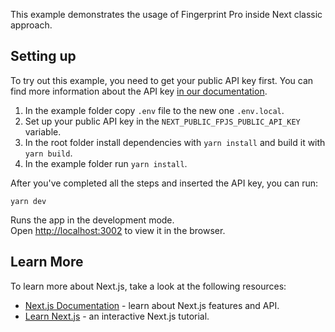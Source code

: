 This example demonstrates the usage of Fingerprint Pro inside Next classic approach.

## Setting up
To try out this example, you need to get your public API key first.
You can find more information about the API key [in our documentation](https://dev.fingerprint.com/docs/js-agent#agent-initialization).

1. In the example folder copy `.env` file to the new one `.env.local`.
2. Set up your public API key in the `NEXT_PUBLIC_FPJS_PUBLIC_API_KEY` variable.
3. In the root folder install dependencies with `yarn install` and build it with `yarn build`.
4. In the example folder run `yarn install`.

After you've completed all the steps and inserted the API key, you can run:
```shell
yarn dev
```

Runs the app in the development mode.\
Open [http://localhost:3002](http://localhost:3002) to view it in the browser.

## Learn More

To learn more about Next.js, take a look at the following resources:

- [Next.js Documentation](https://nextjs.org/docs) - learn about Next.js features and API.
- [Learn Next.js](https://nextjs.org/learn) - an interactive Next.js tutorial.
